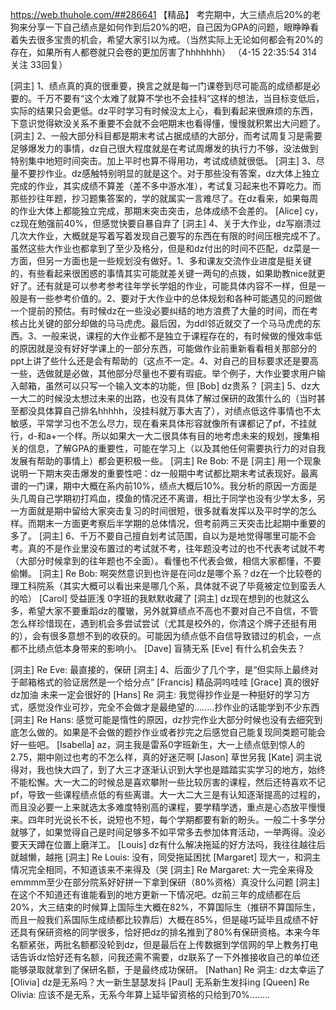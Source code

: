 https://web.thuhole.com/##286641 【精品】
考完期中，大三绩点后20%的老狗来分享一下自己绩点是如何作到后20%的吧，自己因为GPA的问题，眼睁睁看着失去很多宝贵的机会，希望大家引以为戒。（当然实际上无论如何都会有20%的存在，如果所有人都卷就只会卷的更加厉害了hhhhhhh）
（4-15 22:35:54 314关注 33回复）

[洞主] 1、绩点真的真的很重要，换言之就是每一门课卷到尽可能高的成绩都是必要的。千万不要有“这个太难了就算不学也不会挂科”这样的想法，当目标变低后，实际的结果只会更低。dz平时学习有时候没太上心，看到看起来很麻烦的东西，下意识觉得欸没关系不重要不会就不会吧期末也看得懂，慢慢就积累出大问题了。
[洞主] 2、一般大部分科目都是期末考试占据成绩的大部分，而考试周复习是需要足够爆发力的事情，dz自己很大程度就是在考试周爆发的执行力不够，没法做到特别集中地短时间突击。加上平时也算不得用功，考试成绩就很低。
[洞主] 3、尽量不要抄作业。dz感触特别明显的就是这个。对于那些没有答案，dz大体上独立完成的作业，其实成绩不算差（差不多中游水准），考试复习起来也不算吃力。而那些抄往年题，抄习题集答案的，学的就属实一言难尽了。在dz看来，如果每周的作业大体上都能独立完成，那期末突击突击，总体成绩不会差的。
[Alice] cy，cz现在勉强前40%，但感觉快要自暴自弃了
[洞主] 4、关于大作业，dz写崩溃过几次大作业，大概就是写着写着发现自己要写的东西在有限的时间压根完成不了。虽然这些大作业也都拿到了至少及格分，但是和dz付出的时间不匹配，dz菜是一方面，但另一方面也是一些规划没有做好。1、多和课友交流作业进度是挺关键的，有些看起来很困惑的事情其实可能就差关键一两句的点拨，如果助教nice就更好了。还有就是可以参考参考往年学长学姐的作业，可能具体内容不一样，但是一般是有一些参考价值的。2、要对于大作业中的总体规划和各种可能遇见的问题做一个提前的预估。有时候dz在一些没必要纠结的地方浪费了大量的时间，而在考核占比关键的部分却做的马马虎虎。最后因，为ddl邻近就交了一个马马虎虎的东西。3、一般来说，课程的大作业都不是独立于课程存在的，有时候做的慢效率低的原因就是没有好好学课上的一部分东西，可能做作业前重新看看相关那部分的ppt上讲了些什么还是会有帮助的（这点不一定。4、对自己的目标要求还是要高一些，选做就是必做，其他部分尽量也不要有瑕疵。举个例子，大作业要求用户输入邮箱，虽然可以只写一个输入文本的功能，但
[Bob] dz贵系？
[洞主] 5、dz大一大二的时候没太想过未来的出路，也没有具体了解过保研的政策什么的（当时甚至都没具体算自己排名hhhhh，没挂科就万事大吉了），对绩点低这件事情也不太敏感，平常学习也不怎么尽力，现在看来具体形容就像所有课都记了pf，不挂就行，d-和a+一个样。所以如果大一大二很具体有目的地考虑未来的规划，搜集相关的信息，了解GPA的重要性，可能在学习上（以及其他任何需要执行力的对自我发展有帮助的事情上）都会更积极一些。
[洞主] Re Bob: 不是
[洞主] 用一个现象说明一下期末突击爆发的重要性吧：dz一般期中考试都比期末考试表现好。最离谱的一门课，期中大概在系内前10%，绩点大概后10%。我分析的原因一方面是头几周自己学期初打鸡血，摸鱼的情况还不离谱，相比于同学也没有少学太多，另一方面就是期中留给大家突击复习的时间很短，很多就看发挥以及平时学的怎么样。而期末一方面更考察后半学期的总体情况，但考前两三天突击比起期中重要的多了。
[洞主] 6、千万不要自己擅自划考试范围，自以为是地觉得哪里可能不会考。真的不是作业里没布置过的考试就不考，往年题没考过的也不代表考试就不考（大部分时候拿到的往年题也不全面）。看懂也不代表会做，相信大家都懂，不要偷懒。
[洞主] Re Bob: 啊突然意识到也许是在问dz是哪个系？dz在一个比较卷的理工科院系（其实大概可以看出来是哪几个系，具体就不说了毕竟被定位到蛮丢人的哈）
[Carol] 受益匪浅 0字班的我默默收藏了
[洞主] dz现在想到的也就这么多，希望大家不要重蹈dz的覆辙，另外就算绩点不高也不要对自己不自信，不管怎么样珍惜现在，遇到机会多尝试尝试（尤其是校外的，你清这个牌子还挺有用的），会有很多意想不到的收获的。可能因为绩点低不自信导致错过的机会，一点都不比绩点低本身带来的影响小。
[Dave] 盲猜无系
[Eve] 有什么机会失去？

[洞主] Re Eve: 最直接的，保研
[洞主] 4、后面少了几个字，是“但实际上最终对于邮箱格式的验证居然是一个给分点”
[Francis] 精品洞呜哇哇
[Grace] 真的很好 dz加油 未来一定会很好的
[Hans] Re 洞主: 我觉得抄作业是一种挺好的学习方式，感觉没作业可抄，完全不会做才是最绝望的........抄作业的话能学到不少东西
[洞主] Re Hans: 感觉可能是惰性的原因，dz抄完作业大部分时候也没有去细究到底怎么做的。如果是不会做的题抄作业或者抄完之后感觉自己能复现同类题可能会好一些吧。
[Isabella] az，洞主我是雷系0字班新生，大一上绩点低到惊人的2.75，期中刚过也考的不怎么样，真的好迷茫啊
[Jason] 草世另我
[Kate] 洞主说得对，我也快大四了，到了大三才逐渐认识到大学也是踏踏实实学习的地方，始终不能松懈。大一大二的时候总是喜欢攀附一些比较厉害的课程，然后还特喜欢不记pf，导致一些课程绩点低的有些离谱。大一大二大三是有认知逐渐提高的过程的，而且没必要一上来就选太多难度特别高的课程，要学精学透，重点是心态放平慢慢来。四年时光说长不长，说短也不短，每个学期都要有新的盼头。一般二十多学分就够了，如果觉得自己是时间足够多不如平常多去参加体育活动，一举两得。没必要天天蹲在位置上磨洋工。
[Louis] dz有什么解决拖延的好方法吗，我往往越往后就越懒，越拖
[洞主] Re Louis: 没有，同受拖延困扰
[Margaret] 现大一，和洞主情况完全相同，不知道该来不来得及（哭
[洞主] Re Margaret: 大一完全来得及emmmm至少在部分院系好好拼一下拿到保研（80%资格）真没什么问题
[洞主] 在这个不知道还有谁能看到的地方更新一下情况吧。dz前三年的成绩都在后20%，大三结束的时候算上国际生大概在82%，不算国际生（推研不算国际生，而且一般我们系国际生成绩都比较靠后）大概在85%，但是碰巧延毕且成绩不好还具有保研资格的同学很多，恰好把dz的排名推到了80%有保研资格。本来今年名额紧张，两批名额都没轮到dz，但是最后在上传数据到学信网的早上教务打电话告诉dz恰好还有名额，问我还需不需要，dz联系了一下外推接收自己的单位还能够录取就拿到了保研名额，于是最终成功保研。
[Nathan] Re 洞主: dz太幸运了
[Olivia] dz是无系吗？大一新生瑟瑟发抖
[Paul] 无系新生发抖ing
[Queen] Re Olivia: 应该不是无系，无系今年算上延毕留资格的只给到70%........